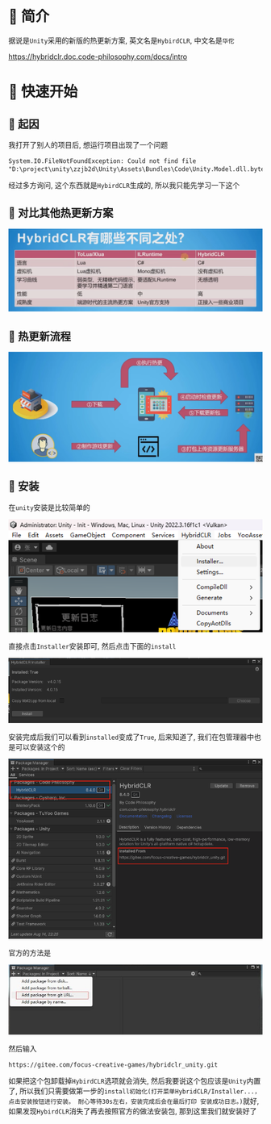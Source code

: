 # 🍎 简介

据说是`Unity`采用的新版的热更新方案, 英文名是`HybirdCLR`, 中文名是`华佗`

https://hybridclr.doc.code-philosophy.com/docs/intro

# 🍎 快速开始

## 🌲 起因

我打开了别人的项目后, 想运行项目出现了一个问题

```shell
System.IO.FileNotFoundException: Could not find file "D:\project\unity\zzjb2d\Unity\Assets\Bundles\Code\Unity.Model.dll.bytes"
```

经过多方询问, 这个东西就是`HybirdCLR`生成的, 所以我只能先学习一下这个

## 🌲 对比其他热更新方案

![](images/Pasted%20image%2020250814204544.png)

## 🌲 热更新流程

![](images/Pasted%20image%2020250814204922.png)

## 🌲 安装

在`unity`安装是比较简单的

![](images/Pasted%20image%2020250814204650.png)

直接点击`Installer`安装即可, 然后点击下面的`install`

![](images/Pasted%20image%2020250814204717.png)

安装完成后我们可以看到`installed`变成了`True`, 后来知道了, 我们在包管理器中也是可以安装这个的

![](images/Pasted%20image%2020250814223015.png)

官方的方法是

![](images/Pasted%20image%2020250814223040.png)

然后输入

```
https://gitee.com/focus-creative-games/hybridclr_unity.git
```

如果把这个包卸载掉`HybirdCLR`选项就会消失, 然后我要说这个包应该是`Unity`内置了, 所以我们只需要做第一步的`install初始化(打开菜单HybridCLR/Installer...， 点击安装按钮进行安装。 耐心等待30s左右，安装完成后会在最后打印 安装成功日志。)`就好, 如果发现`HybirdCLR`消失了再去按照官方的做法安装包, 那到这里我们就安装好了


